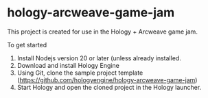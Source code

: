 # hology-arcweave-game-jam
This project is created for use in the Hology + Arcweave game jam. 

To get started 

1. Install Nodejs version 20 or later  (unless already installed.
2. Download and install Hology Engine
3. Using Git, clone the sample project template (https://github.com/hologyengine/hology-arcweave-game-jam)
4. Start Hology and open the cloned project in the Hology launcher.
